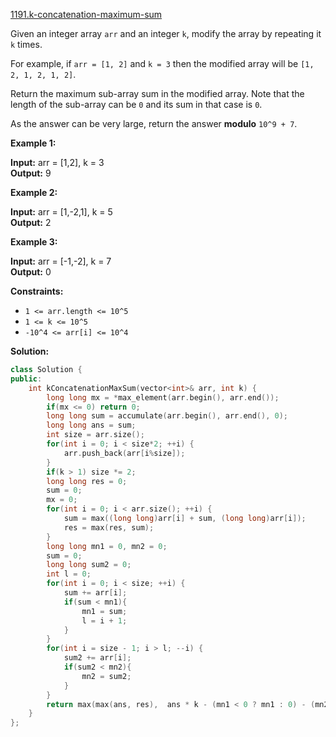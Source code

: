 [1191.k-concatenation-maximum-sum](https://leetcode.com/problems/k-concatenation-maximum-sum/)  

Given an integer array `arr` and an integer `k`, modify the array by repeating it `k` times.

For example, if `arr = [1, 2]` and `k = 3` then the modified array will be `[1, 2, 1, 2, 1, 2]`.

Return the maximum sub-array sum in the modified array. Note that the length of the sub-array can be `0` and its sum in that case is `0`.

As the answer can be very large, return the answer **modulo** `10^9 + 7`.

**Example 1:**

  
**Input:** arr = \[1,2\], k = 3  
**Output:** 9  

**Example 2:**

  
**Input:** arr = \[1,-2,1\], k = 5  
**Output:** 2  

**Example 3:**

  
**Input:** arr = \[-1,-2\], k = 7  
**Output:** 0  

**Constraints:**

*   `1 <= arr.length <= 10^5`
*   `1 <= k <= 10^5`
*   `-10^4 <= arr[i] <= 10^4`  



**Solution:**  

```cpp
class Solution {
public:
    int kConcatenationMaxSum(vector<int>& arr, int k) {
        long long mx = *max_element(arr.begin(), arr.end());
        if(mx <= 0) return 0;
        long long sum = accumulate(arr.begin(), arr.end(), 0);
        long long ans = sum;
        int size = arr.size();
        for(int i = 0; i < size*2; ++i) {
            arr.push_back(arr[i%size]);
        }
        if(k > 1) size *= 2;
        long long res = 0;
        sum = 0;
        mx = 0;
        for(int i = 0; i < arr.size(); ++i) {
            sum = max((long long)arr[i] + sum, (long long)arr[i]);
            res = max(res, sum);
        }
        long long mn1 = 0, mn2 = 0;
        sum = 0;
        long long sum2 = 0;
        int l = 0;
        for(int i = 0; i < size; ++i) {
            sum += arr[i];
            if(sum < mn1){
                mn1 = sum;
                l = i + 1;
            }
        }
        for(int i = size - 1; i > l; --i) {
            sum2 += arr[i];
            if(sum2 < mn2){
                mn2 = sum2;
            }
        }
        return max(max(ans, res),  ans * k - (mn1 < 0 ? mn1 : 0) - (mn2 < 0 ?mn2 :0)) % 1000000007;
    }
};
```
      